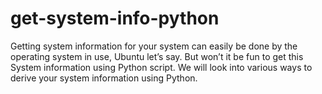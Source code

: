 # get-system-info-python
Getting system information for your system can easily be done by the operating system in use, Ubuntu let’s say. But won’t it be fun to get this System information using Python script.  We will look into various ways to derive your system information using Python.
